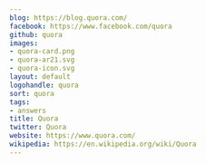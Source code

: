 ```yaml
---
blog: https://blog.quora.com/
facebook: https://www.facebook.com/quora
github: quora
images:
- quora-card.png
- quora-ar21.svg
- quora-icon.svg
layout: default
logohandle: quora
sort: quora
tags:
- answers
title: Quora
twitter: Quora
website: https://www.quora.com/
wikipedia: https://en.wikipedia.org/wiki/Quora
---
```

